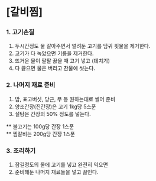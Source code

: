 # [갈비찜] #

### 1. 고기손질 ###
1. 두시간정도 물 갈아주면서 얼려둔 고기를 담궈 핏물을 제거한다.
2. 고기가 다 녹았으면 기름을 제거한다.
3. 뜨거운 물이 팔팔 끓을 때 고기 넣고 (데치기)
4. 다 끓으면 물은 버리고 찬물에 씻는다.

### 2. 나머지 재료 준비 ###
1. 밤, 표고버섯, 당근, 무 등 원하는대로 썰어 준비
2. 양조간장(진간장)은 고기 1kg당 5스푼
3. 설탕은 간장의 50% 정도를 넣는다.

** 불고기는 100g당 간장 1스푼 </br>
** 찜갈비는 200g당 간장 1스푼 </br>

### 3. 조리하기 ###
1. 잠길정도의 물에 고기를 넣고 완전히 익으면
2. 준비해둔 나머지 재료들을 넣고 끓인다.